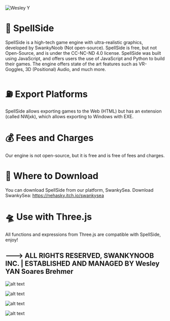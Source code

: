 ![Wesley Y](https://img.shields.io/badge/Created%20by%20One%20Man-Started%20when%20I%20was%2014%20years%20old-blue)
# 👾 SpellSide
SpellSide is a high-tech game engine with ultra-realistic graphics, developed by SwankyNoob (Not open-source). SpellSide is free, but not Open-Source, and is under the CC-NC-ND 4.0 license. SpellSide was built using JavaScript, and offers users the use of JavaScript and Python to build their games. The engine offers state of the art features such as VR-Goggles, 3D (Positional) Audio, and much more.

# ⛽ Export Platforms
SpellSide allows exporting games to the Web (HTML) but has an extension (called NWjxk), which allows exporting to Windows with EXE.

# 💰 Fees and Charges
Our engine is not open-source, but it is free and is free of fees and charges.

# 🧁 Where to Download
You can download SpellSide from our platform, SwankySea. Download SwankySea:
https://nehasky.itch.io/swankysea

# 🛸 Use with Three.js
All functions and expressions from Three.js are compatible with SpellSide, enjoy!

---> ALL RIGHTS RESERVED, SWANKYNOOB INC. | ESTABLISHED AND MANAGED BY Wesley YAN Soares Brehmer
---------------------------------

![alt text](https://img.utdstc.com/screen/bd4/cb7/bd4cb7f51eb46f9c1b7be8c4a51bd41e4395dbc0f24a1e79bea8630f1a450ac3:800)

![alt text](https://img.utdstc.com/screen/cc1/cc5/cc1cc5c6ef520a07019b0ca07c70d9de03e1600fd40b162f74e3f4a094158405:800)

![alt text](https://img.utdstc.com/screen/9aa/97f/9aa97f088cc6676dfbdba4c32f2f1e725559e168aebd81deb0092bd0a358107b:800)

![alt text](https://img.utdstc.com/screen/63f/a8d/63fa8d4bbd3bf30f132d8b65e8b1a02485621dfb485e7469a53d938a432a62a7:800)

